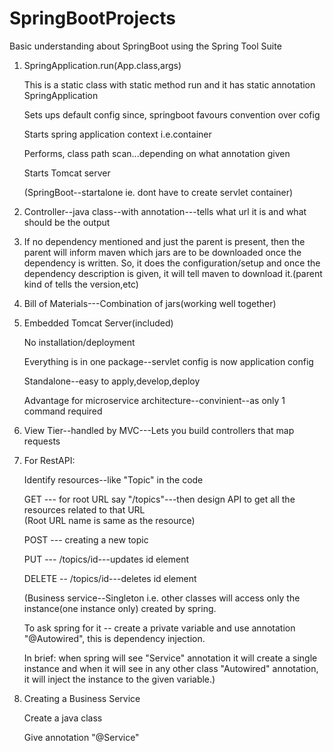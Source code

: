 # SpringBootProjects

Basic understanding about SpringBoot using the Spring Tool Suite

1. SpringApplication.run(App.class,args)

	This is a static class with static method run and it has static annotation SpringApplication
	
	Sets ups default config since, springboot favours convention over cofig
	
	Starts spring application context i.e.container
	
	Performs, class path scan...depending on what annotation given
	
	Starts Tomcat server
	
	(SpringBoot--startalone ie. dont have to create servlet container)


2. Controller--java class--with annotation---tells what url it is and what should be the output


3. If no dependency mentioned and just the parent is present, then the parent will inform maven which jars are to be downloaded once the dependency is written. So, it does the configuration/setup and once the dependency description is given, it will tell maven to download it.(parent kind of tells the version,etc)


4. Bill of Materials---Combination of jars(working well together)


5. Embedded Tomcat Server(included)

	No installation/deployment
	
	Everything is in one package--servlet config is now application config
	
	Standalone--easy to apply,develop,deploy
	
	Advantage for microservice architecture--convinient--as only 1 command required
	

6. View Tier--handled by MVC---Lets you build controllers that map requests


7. For RestAPI:

	Identify resources--like "Topic" in the code
	
	GET --- for root URL say "/topics"---then design API to get all the resources related to that URL 	
	(Root URL name is same as the resource)
	
	POST --- creating a new topic
	
	PUT --- /topics/id---updates id element
	
	DELETE -- /topics/id---deletes id element

	
	(Business service--Singleton i.e. other classes will access only the instance(one instance only) created by spring.

	To ask spring for it -- create a private variable and use annotation "@Autowired", this is dependency injection.

	In brief: when spring will see "Service" annotation it will create a single instance and when it will see in any other class 		"Autowired" annotation, it will inject the instance to the given variable.)

8. Creating a Business Service
	
	Create a java class
	
	Give annotation "@Service"
